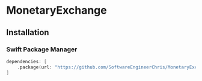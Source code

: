 # MonetaryExchange

## Installation

### Swift Package Manager
```swift
dependencies: [
    .package(url: "https://github.com/SoftwareEngineerChris/MonetaryExchange.git", from: "1.0.0")
]
```
